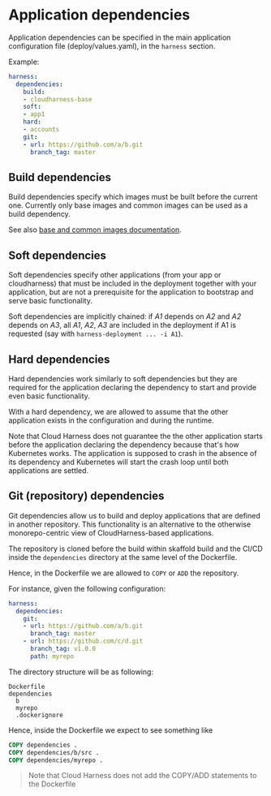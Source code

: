 # Application dependencies

Application dependencies can be specified in the main application configuration
file (deploy/values.yaml), in the `harness` section.

Example:
```yaml
harness:
  dependencies:
    build:
    - cloudharness-base
    soft:
    - app1
    hard:
    - accounts
    git:
    - url: https://github.com/a/b.git
      branch_tag: master
```

## Build dependencies

Build dependencies specify which images must be built before the current one.
Currently only base images and common images can be used as a build dependency.

See also [base and common images documentation](../base-common-images.md).

## Soft dependencies

Soft dependencies specify other applications (from your app or cloudharness) that
must be included in the deployment together with your application,
but are not a prerequisite for the application to bootstrap and serve basic functionality.

Soft dependencies are implicitly chained: if *A1* depends on *A2* and *A2* depends on *A3*,
all *A1*, *A2*, *A3* are included in the deployment if A1 is requested (say with
`harness-deployment ... -i A1`).

## Hard dependencies

Hard dependencies work similarly to soft dependencies but they are required for the 
application declaring the dependency to start and provide even basic functionality.

With a hard dependency, we are allowed to assume that the other application exists in the
configuration and during the runtime.

Note that Cloud Harness does not guarantee the the other application starts before the
application declaring the dependency because that's how Kubernetes works. The application
is supposed to crash in the absence of its dependency and Kubernetes will start the crash
loop until both applications are settled.

## Git (repository) dependencies

Git dependencies allow us to build and deploy applications that are defined in another repository.
This functionality is an alternative to the otherwise monorepo-centric view of CloudHarness-based
applications.

The repository is cloned before the build within skaffold build and the CI/CD inside the 
`dependencies` directory at the same level of the Dockerfile.

Hence, in the Dockerfile we are allowed to `COPY` or `ADD` the repository.

For instance, given the following configuration:
```yaml
harness:
  dependencies:
    git:
    - url: https://github.com/a/b.git
      branch_tag: master
    - url: https://github.com/c/d.git
      branch_tag: v1.0.0
      path: myrepo
```

The directory structure will be as following:
```
Dockerfile
dependencies
  b
  myrepo
  .dockerignore
```

Hence, inside the Dockerfile we expect to see something like

```dockerfile
COPY dependencies .
COPY dependencies/b/src .
COPY dependencies/myrepo .
```

> Note that Cloud Harness does not add the COPY/ADD statements to the Dockerfile